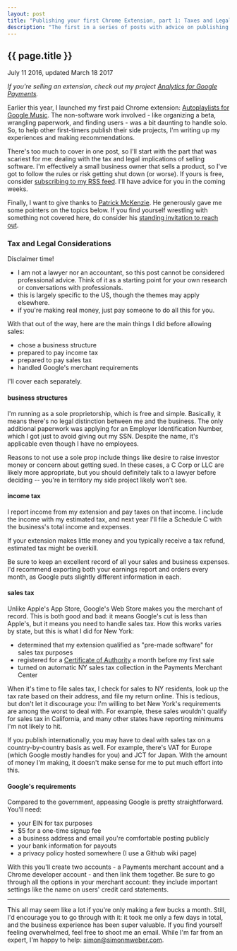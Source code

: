 ```yaml
---
layout: post
title: "Publishing your first Chrome Extension, part 1: Taxes and Legal"
description: "The first in a series of posts with advice on publishing Chrome Extensions."
---
```


{{ page.title }}
----------------

<p class="meta">July 11 2016, updated March 18 2017</p>

*If you're selling an extension, check out my project [Analytics for Google Payments](https://analytics.simon.codes).*

Earlier this year, I launched my first paid Chrome extension: [Autoplaylists for Google Music](https://autoplaylists.simon.codes/).
The non-software work involved - like organizing a beta, wrangling paperwork, and finding users - was a bit daunting to handle solo.
So, to help other first-timers publish their side projects, I'm writing up my experiences and making recommendations.

There's too much to cover in one post, so I'll start with the part that was scariest for me: dealing with the tax and legal implications of selling software.
I'm effectively a small business owner that sells a product, so I've got to follow the rules or risk getting shut down (or worse).
If yours is free, consider [subscribing to my RSS feed](http://feeds.feedburner.com/SimonWeber).
I'll have advice for you in the coming weeks.

Finally, I want to give thanks to [Patrick McKenzie](http://www.kalzumeus.com/).
He generously gave me some pointers on the topics below.
If you find yourself wrestling with something not covered here, do consider his [standing invitation to reach out](http://www.kalzumeus.com/standing-invitation/).


### Tax and Legal Considerations

Disclaimer time!

* I am not a lawyer nor an accountant, so this post cannot be considered professional advice. Think of it as a starting point for your own research or conversations with professionals.
* this is largely specific to the US, though the themes may apply elsewhere.
* if you're making real money, just pay someone to do all this for you.

With that out of the way, here are the main things I did before allowing sales:

* chose a business structure
* prepared to pay income tax
* prepared to pay sales tax
* handled Google's merchant requirements

I'll cover each separately.

#### business structures

I'm running as a sole proprietorship, which is free and simple.
Basically, it means there's no legal distinction between me and the business.
The only additional paperwork was applying for an Employer Identification Number, which I got just to avoid giving out my SSN.
Despite the name, it's applicable even though I have no employees.

Reasons to not use a sole prop include things like desire to raise investor money or concern about getting sued.
In these cases, a C Corp or LLC are likely more appropriate, but you should definitely talk to a lawyer before deciding -- you're in territory my side project likely won't see.

#### income tax

I report income from my extension and pay taxes on that income.
I include the income with my estimated tax, and next year I'll file a Schedule C with the business's total income and expenses.

If your extension makes little money and you typically receive a tax refund, estimated tax might be overkill.

Be sure to keep an excellent record of all your sales and business expenses.
I'd recommend exporting both your earnings report and orders every month, as Google puts slightly different information in each.

#### sales tax

Unlike Apple's App Store, Google's Web Store makes you the merchant of record.
This is both good and bad: it means Google's cut is less than Apple's, but it means you need to handle sales tax.
How this works varies by state, but this is what I did for New York:

* determined that my extension qualified as "pre-made software" for sales tax purposes
* registered for a [Certificate of Authority](https://www.tax.ny.gov/pubs_and_bulls/tg_bulletins/st/how_to_register_for_nys_sales_tax.htm) a month before my first sale
* turned on automatic NY sales tax collection in the Payments Merchant Center

When it's time to file sales tax, I check for sales to NY residents, look up the tax rate based on their address, and file my return online.
This is tedious, but don't let it discourage you: I'm willing to bet New York's requirements are among the worst to deal with.
For example, these sales wouldn't qualify for sales tax in California, and many other states have reporting minimums I'm not likely to hit.

If you publish internationally, you may have to deal with sales tax on a country-by-country basis as well.
For example, there's VAT for Europe (which Google mostly handles for you) and JCT for Japan.
With the amount of money I'm making, it doesn't make sense for me to put much effort into this.

#### Google's requirements

Compared to the government, appeasing Google is pretty straightforward. You'll need:

* your EIN for tax purposes
* $5 for a one-time signup fee
* a business address and email you're comfortable posting publicly
* your bank information for payouts
* a privacy policy hosted somewhere (I use a Github wiki page)

With this you'll create two accounts - a Payments merchant account and a Chrome developer account - and then link them together.
Be sure to go through all the options in your merchant account: they include important settings like the name on users' credit card statements.

---

This all may seem like a lot if you're only making a few bucks a month.
Still, I'd encourage you to go through with it: it took me only a few days in total, and the business experience has been super valuable.
If you find yourself feeling overwhelmed, feel free to shoot me an email.
While I'm far from an expert, I'm happy to help: <a href="mailto:simon@simonmweber.com">simon@simonmweber.com</a>.
